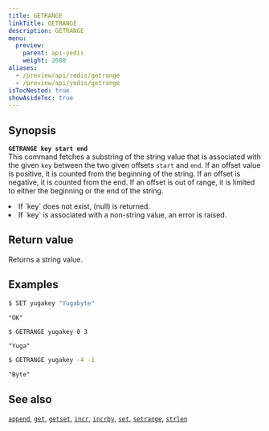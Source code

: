 ```yaml
---
title: GETRANGE
linkTitle: GETRANGE
description: GETRANGE
menu:
  preview:
    parent: api-yedis
    weight: 2080
aliases:
  - /preview/api/redis/getrange
  - /preview/api/yedis/getrange
isTocNested: true
showAsideToc: true
---
```


## Synopsis

<b>`GETRANGE key start end`</b><br>
This command fetches a substring of the string value that is associated with the given `key` between the two given offsets `start` and `end`. If an offset value is positive, it is counted from the beginning of the string. If an offset is negative, it is counted from the end. If an offset is out of range, it is limited to either the beginning or the end of the string.
<li>If `key` does not exist, (null) is returned.</li>
<li>If `key` is associated with a non-string value, an error is raised.</li>

## Return value

Returns a string value.

## Examples

```sh
$ SET yugakey "Yugabyte"
```

```
"OK"
```

```sh
$ GETRANGE yugakey 0 3
```

```
"Yuga"
```

```sh
$ GETRANGE yugakey -4 -1
```

```
"Byte"
```

## See also

[`append`](../append/), [`get`](../get/), [`getset`](../getset/), [`incr`](../incr/), [`incrby`](../incrby/), [`set`](../set/), [`setrange`](../setrange/), [`strlen`](../strlen/)
